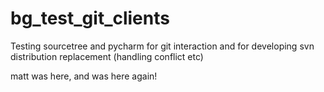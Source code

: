 # bg_test_git_clients
Testing sourcetree and pycharm for git interaction and for developing svn distribution replacement (handling conflict etc)

matt was here, and was here again!